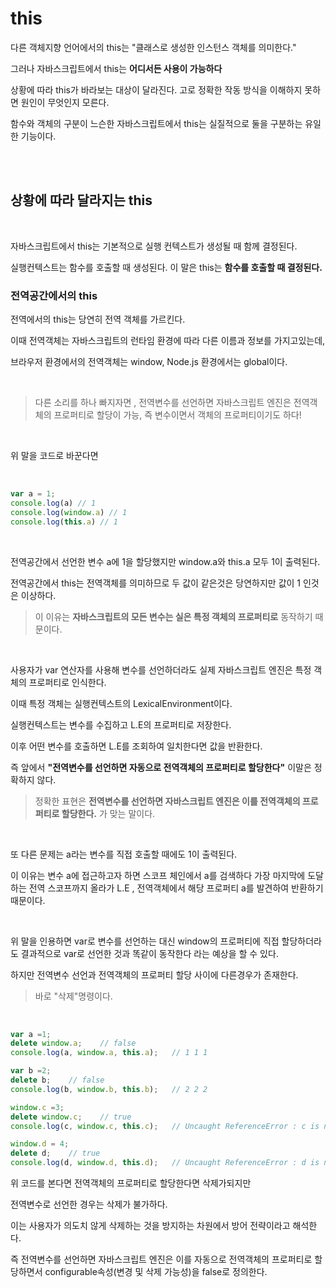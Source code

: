 # this

다른 객체지향 언어에서의 this는 "클래스로 생성한 인스턴스 객체를 의미한다."

그러나 자바스크립트에서 this는 **어디서든 사용이 가능하다**

상황에 따라 this가 바라보는 대상이 달라진다. 고로 정확한 작동 방식을 이해하지 못하면 원인이 무엇인지 모른다.

함수와 객체의 구분이 느슨한 자바스크립트에서 this는 실질적으로 둘을 구분하는 유일한 기능이다.

<br>
<br>

## 상황에 따라 달라지는 this

<br>

자바스크립트에서 this는 기본적으로 실행 컨텍스트가 생성될 때 함께 결정된다.

실행컨텍스트는 함수를 호출할 때 생성된다. 이 말은 this는 **함수를 호출할 때 결정된다.**

### 전역공간에서의 this

전역에서의 this는 당연히 전역 객체를 가르킨다.

이때 전역객체는 자바스크립트의 런타임 환경에 따라 다른 이름과 정보를 가지고있는데,

브라우저 환경에서의 전역객체는 window,    Node.js 환경에서는 global이다.

<br>

 >  다른 소리를 하나 빠지자면 , 전역변수를 선언하면 자바스크립트 엔진은 전역객체의 프로퍼티로 할당이 가능, 즉 변수이면서 객체의 프로퍼티이기도 하다!

<br>

위 말을 코드로 바꾼다면 

<br>

```javascript
var a = 1;
console.log(a) // 1
console.log(window.a) // 1
console.log(this.a) // 1
```

<br>

전역공간에서 선언한 변수 a에 1을 할당했지만 window.a와 this.a 모두 1이 출력된다.

전역공간에서 this는 전역객체를 의미하므로 두 값이 같은것은 당연하지만 값이 1 인것은 이상하다.

> 이 이유는 **자바스크립트의 모든 변수는 실은 특정 객체의 프로퍼티로** 동작하기 때문이다.

<br>

사용자가 var 연산자를 사용해 변수를 선언하더라도 실제 자바스크립트 엔진은 특정 객체의 프로퍼티로 인식한다.

이때 특정 객체는 실행컨텍스트의 LexicalEnvironment이다.

실행컨텍스트는 변수를 수집하고 L.E의 프로퍼티로 저장한다.

이후 어떤 변수를 호출하면 L.E를 조회하여 일치한다면 값을 반환한다.

즉 앞에서 **"전역변수를 선언하면 자동으로 전역객체의 프로퍼티로 할당한다"** 이말은 정확하지 않다.

> 정확한 표현은 **전역변수를 선언하면 자바스크립트 엔진은 이를 전역객체의 프로퍼티로 할당한다.** 가 맞는 말이다.

<br>

또 다른 문제는 a라는 변수를 직접 호출할 때에도 1이 출력된다.

이 이유는 변수 a에 접근하고자 하면 스코프 체인에서 a를 검색하다  가장 마지막에 도달하는 전역 스코프까지 올라가 L.E , 전역객체에서 해당 프로퍼티 a를 발견하여 반환하기 때문이다.

<br>

위 말을 인용하면 var로 변수를 선언하는 대신 window의 프로퍼티에 직접 할당하더라도 결과적으로 var로 선언한 것과 똑같이 동작한다 라는 예상을 할 수 있다.

하지만 전역변수 선언과 전역객체의 프로퍼티 할당 사이에 다른경우가 존재한다.

> 바로 "삭제"명령이다.

<br>

```javascript
var a =1;
delete window.a;    // false
console.log(a, window.a, this.a);   // 1 1 1
```
```javascript
var b =2;
delete b;    // false
console.log(b, window.b, this.b);   // 2 2 2
```

```javascript
window.c =3;
delete window.c;    // true
console.log(c, window.c, this.c);   // Uncaught ReferenceError : c is not defined
```

```javascript
window.d = 4;
delete d;    // true
console.log(d, window.d, this.d);   // Uncaught ReferenceError : d is not defined
```

위 코드를 본다면 전역객체의 프로퍼티로 할당한다면 삭제가되지만

전역변수로 선언한 경우는 삭제가 불가하다.

이는 사용자가 의도치 않게 삭제하는 것을 방지하는 차원에서 방어 전략이라고 해석한다.

즉 전역변수를 선언하면 자바스크립트 엔진은 이를 자동으로 전역객체의 프로퍼티로 할당하면서 configurable속성(변경 및 삭제 가능성)을 false로 정의한다.